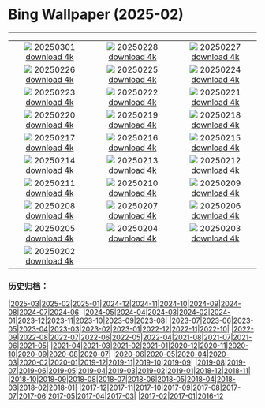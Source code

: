 # Bing Wallpaper (2025-02)
**************
| | | |
| :----: | :----: | :----: |
| ![](https://www.bing.com/th?id=OHR.EucalyptusForest_JA-JP1746182669_1920x1080.jpg) 20250301 [download 4k](https://www.bing.com/th?id=OHR.EucalyptusForest_JA-JP1746182669_UHD.jpg) | ![](https://www.bing.com/th?id=OHR.BhutanMonastery_JA-JP1458270567_1920x1080.jpg) 20250228 [download 4k](https://www.bing.com/th?id=OHR.BhutanMonastery_JA-JP1458270567_UHD.jpg) | ![](https://www.bing.com/th?id=OHR.PolarCub_JA-JP1257956041_1920x1080.jpg) 20250227 [download 4k](https://www.bing.com/th?id=OHR.PolarCub_JA-JP1257956041_UHD.jpg) |
| ![](https://www.bing.com/th?id=OHR.ArgyllStalker_JA-JP1121064297_1920x1080.jpg) 20250226 [download 4k](https://www.bing.com/th?id=OHR.ArgyllStalker_JA-JP1121064297_UHD.jpg) | ![](https://www.bing.com/th?id=OHR.BryceHoodoos_JA-JP0914701137_1920x1080.jpg) 20250225 [download 4k](https://www.bing.com/th?id=OHR.BryceHoodoos_JA-JP0914701137_UHD.jpg) | ![](https://www.bing.com/th?id=OHR.RibbleheadViaduct_JA-JP0769503543_1920x1080.jpg) 20250224 [download 4k](https://www.bing.com/th?id=OHR.RibbleheadViaduct_JA-JP0769503543_UHD.jpg) |
| ![](https://www.bing.com/th?id=OHR.MtFujiSunrise_JA-JP0451320828_1920x1080.jpg) 20250223 [download 4k](https://www.bing.com/th?id=OHR.MtFujiSunrise_JA-JP0451320828_UHD.jpg) | ![](https://www.bing.com/th?id=OHR.StLouisArch_JA-JP0218152600_1920x1080.jpg) 20250222 [download 4k](https://www.bing.com/th?id=OHR.StLouisArch_JA-JP0218152600_UHD.jpg) | ![](https://www.bing.com/th?id=OHR.ChampakaSarasi_JA-JP0008600806_1920x1080.jpg) 20250221 [download 4k](https://www.bing.com/th?id=OHR.ChampakaSarasi_JA-JP0008600806_UHD.jpg) |
| ![](https://www.bing.com/th?id=OHR.FestungKonigsteinElbsandsteingebirge_JA-JP4771104579_1920x1080.jpg) 20250220 [download 4k](https://www.bing.com/th?id=OHR.FestungKonigsteinElbsandsteingebirge_JA-JP4771104579_UHD.jpg) | ![](https://www.bing.com/th?id=OHR.IceHoleOtter_JA-JP4600805047_1920x1080.jpg) 20250219 [download 4k](https://www.bing.com/th?id=OHR.IceHoleOtter_JA-JP4600805047_UHD.jpg) | ![](https://www.bing.com/th?id=OHR.BlueBelize_JA-JP4446467431_1920x1080.jpg) 20250218 [download 4k](https://www.bing.com/th?id=OHR.BlueBelize_JA-JP4446467431_UHD.jpg) |
| ![](https://www.bing.com/th?id=OHR.YungangGrottoes_JA-JP4266553262_1920x1080.jpg) 20250217 [download 4k](https://www.bing.com/th?id=OHR.YungangGrottoes_JA-JP4266553262_UHD.jpg) | ![](https://www.bing.com/th?id=OHR.HumpbackMother_JA-JP4098515390_1920x1080.jpg) 20250216 [download 4k](https://www.bing.com/th?id=OHR.HumpbackMother_JA-JP4098515390_UHD.jpg) | ![](https://www.bing.com/th?id=OHR.Misotsuchi2025_JA-JP3931043311_1920x1080.jpg) 20250215 [download 4k](https://www.bing.com/th?id=OHR.Misotsuchi2025_JA-JP3931043311_UHD.jpg) |
| ![](https://www.bing.com/th?id=OHR.PenguinLove_JA-JP3730970592_1920x1080.jpg) 20250214 [download 4k](https://www.bing.com/th?id=OHR.PenguinLove_JA-JP3730970592_UHD.jpg) | ![](https://www.bing.com/th?id=OHR.LakeTyrrell_JA-JP3510337163_1920x1080.jpg) 20250213 [download 4k](https://www.bing.com/th?id=OHR.LakeTyrrell_JA-JP3510337163_UHD.jpg) | ![](https://www.bing.com/th?id=OHR.PolarBearSwim_JA-JP3305613182_1920x1080.jpg) 20250212 [download 4k](https://www.bing.com/th?id=OHR.PolarBearSwim_JA-JP3305613182_UHD.jpg) |
| ![](https://www.bing.com/th?id=OHR.KairakuUme2025_JA-JP3144342607_1920x1080.jpg) 20250211 [download 4k](https://www.bing.com/th?id=OHR.KairakuUme2025_JA-JP3144342607_UHD.jpg) | ![](https://www.bing.com/th?id=OHR.UmbrellaDay_JA-JP2687142465_1920x1080.jpg) 20250210 [download 4k](https://www.bing.com/th?id=OHR.UmbrellaDay_JA-JP2687142465_UHD.jpg) | ![](https://www.bing.com/th?id=OHR.AlstromPoint_JA-JP2498220831_1920x1080.jpg) 20250209 [download 4k](https://www.bing.com/th?id=OHR.AlstromPoint_JA-JP2498220831_UHD.jpg) |
| ![](https://www.bing.com/th?id=OHR.SnowySvaneti_JA-JP2274619860_1920x1080.jpg) 20250208 [download 4k](https://www.bing.com/th?id=OHR.SnowySvaneti_JA-JP2274619860_UHD.jpg) | ![](https://www.bing.com/th?id=OHR.BlueNorway_JA-JP1977029810_1920x1080.jpg) 20250207 [download 4k](https://www.bing.com/th?id=OHR.BlueNorway_JA-JP1977029810_UHD.jpg) | ![](https://www.bing.com/th?id=OHR.WhararikiBeach_JA-JP9113396067_1920x1080.jpg) 20250206 [download 4k](https://www.bing.com/th?id=OHR.WhararikiBeach_JA-JP9113396067_UHD.jpg) |
| ![](https://www.bing.com/th?id=OHR.ScottishSheep_JA-JP7061956700_1920x1080.jpg) 20250205 [download 4k](https://www.bing.com/th?id=OHR.ScottishSheep_JA-JP7061956700_UHD.jpg) | ![](https://www.bing.com/th?id=OHR.YukiMatsuri2025_JA-JP6765872006_1920x1080.jpg) 20250204 [download 4k](https://www.bing.com/th?id=OHR.YukiMatsuri2025_JA-JP6765872006_UHD.jpg) | ![](https://www.bing.com/th?id=OHR.Risshun2025_JA-JP6529014440_1920x1080.jpg) 20250203 [download 4k](https://www.bing.com/th?id=OHR.Risshun2025_JA-JP6529014440_UHD.jpg) |
| ![](https://www.bing.com/th?id=OHR.AustriaMarmot_JA-JP6210470300_1920x1080.jpg) 20250202 [download 4k](https://www.bing.com/th?id=OHR.AustriaMarmot_JA-JP6210470300_UHD.jpg) |  |  |

### 历史归档：

|[2025-03](2025-03/2025-03.md)|[2025-02](2025-02/2025-02.md)|[2025-01](2025-01/2025-01.md)|[2024-12](2024-12/2024-12.md)|[2024-11](2024-11/2024-11.md)|[2024-10](2024-10/2024-10.md)|[2024-09](2024-09/2024-09.md)|[2024-08](2024-08/2024-08.md)|[2024-07](2024-07/2024-07.md)|[2024-06](2024-06/2024-06.md)|
|[2024-05](2024-05/2024-05.md)|[2024-04](2024-04/2024-04.md)|[2024-03](2024-03/2024-03.md)|[2024-02](2024-02/2024-02.md)|[2024-01](2024-01/2024-01.md)|[2023-12](2023-12/2023-12.md)|[2023-11](2023-11/2023-11.md)|[2023-10](2023-10/2023-10.md)|[2023-09](2023-09/2023-09.md)|[2023-08](2023-08/2023-08.md)|
|[2023-07](2023-07/2023-07.md)|[2023-06](2023-06/2023-06.md)|[2023-05](2023-05/2023-05.md)|[2023-04](2023-04/2023-04.md)|[2023-03](2023-03/2023-03.md)|[2023-02](2023-02/2023-02.md)|[2023-01](2023-01/2023-01.md)|[2022-12](2022-12/2022-12.md)|[2022-11](2022-11/2022-11.md)|[2022-10](2022-10/2022-10.md)|
|[2022-09](2022-09/2022-09.md)|[2022-08](2022-08/2022-08.md)|[2022-07](2022-07/2022-07.md)|[2022-06](2022-06/2022-06.md)|[2022-05](2022-05/2022-05.md)|[2022-04](2022-04/2022-04.md)|[2021-08](2021-08/2021-08.md)|[2021-07](2021-07/2021-07.md)|[2021-06](2021-06/2021-06.md)|[2021-05](2021-05/2021-05.md)|
|[2021-04](2021-04/2021-04.md)|[2021-03](2021-03/2021-03.md)|[2021-02](2021-02/2021-02.md)|[2021-01](2021-01/2021-01.md)|[2020-12](2020-12/2020-12.md)|[2020-11](2020-11/2020-11.md)|[2020-10](2020-10/2020-10.md)|[2020-09](2020-09/2020-09.md)|[2020-08](2020-08/2020-08.md)|[2020-07](2020-07/2020-07.md)|
|[2020-06](2020-06/2020-06.md)|[2020-05](2020-05/2020-05.md)|[2020-04](2020-04/2020-04.md)|[2020-03](2020-03/2020-03.md)|[2020-02](2020-02/2020-02.md)|[2020-01](2020-01/2020-01.md)|[2019-12](2019-12/2019-12.md)|[2019-11](2019-11/2019-11.md)|[2019-10](2019-10/2019-10.md)|[2019-09](2019-09/2019-09.md)|
|[2019-08](2019-08/2019-08.md)|[2019-07](2019-07/2019-07.md)|[2019-06](2019-06/2019-06.md)|[2019-05](2019-05/2019-05.md)|[2019-04](2019-04/2019-04.md)|[2019-03](2019-03/2019-03.md)|[2019-02](2019-02/2019-02.md)|[2019-01](2019-01/2019-01.md)|[2018-12](2018-12/2018-12.md)|[2018-11](2018-11/2018-11.md)|
|[2018-10](2018-10/2018-10.md)|[2018-09](2018-09/2018-09.md)|[2018-08](2018-08/2018-08.md)|[2018-07](2018-07/2018-07.md)|[2018-06](2018-06/2018-06.md)|[2018-05](2018-05/2018-05.md)|[2018-04](2018-04/2018-04.md)|[2018-03](2018-03/2018-03.md)|[2018-02](2018-02/2018-02.md)|[2018-01](2018-01/2018-01.md)|
|[2017-12](2017-12/2017-12.md)|[2017-11](2017-11/2017-11.md)|[2017-10](2017-10/2017-10.md)|[2017-09](2017-09/2017-09.md)|[2017-08](2017-08/2017-08.md)|[2017-07](2017-07/2017-07.md)|[2017-06](2017-06/2017-06.md)|[2017-05](2017-05/2017-05.md)|[2017-04](2017-04/2017-04.md)|[2017-03](2017-03/2017-03.md)|
|[2017-02](2017-02/2017-02.md)|[2017-01](2017-01/2017-01.md)|[2016-12](2016-12/2016-12.md)